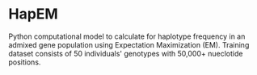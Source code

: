 # HapEM
Python computational model to calculate for haplotype frequency in an admixed gene population using Expectation Maximization (EM). 
Training dataset consists of 50 individuals' genotypes with 50,000+ nueclotide positions. 
